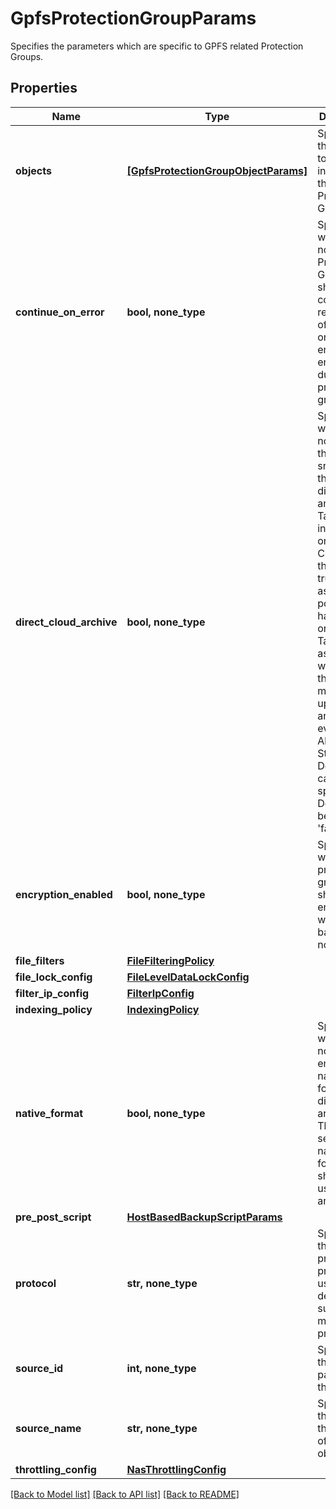 # GpfsProtectionGroupParams

Specifies the parameters which are specific to GPFS related Protection Groups.

## Properties
Name | Type | Description | Notes
------------ | ------------- | ------------- | -------------
**objects** | [**[GpfsProtectionGroupObjectParams]**](GpfsProtectionGroupObjectParams.md) | Specifies the objects to be included in the Protection Group. | 
**continue_on_error** | **bool, none_type** | Specifies whether or not the Protection Group should continue regardless of whether or not an error was encountered during protection group run. | [optional] 
**direct_cloud_archive** | **bool, none_type** | Specifies whether or not to store the snapshots in this run directly in an Archive Target instead of on the Cluster. If this is set to true, the associated policy must have exactly one Archive Target associated with it and the policy must be set up to archive after every run. Also, a Storage Domain cannot be specified. Default behavior is &#39;false&#39;. | [optional] 
**encryption_enabled** | **bool, none_type** | Specifies whether the protection group should use encryption while backup or not. | [optional] 
**file_filters** | [**FileFilteringPolicy**](FileFilteringPolicy.md) |  | [optional] 
**file_lock_config** | [**FileLevelDataLockConfig**](FileLevelDataLockConfig.md) |  | [optional] 
**filter_ip_config** | [**FilterIpConfig**](FilterIpConfig.md) |  | [optional] 
**indexing_policy** | [**IndexingPolicy**](IndexingPolicy.md) |  | [optional] 
**native_format** | **bool, none_type** | Specifies whether or not to enable native format for direct archive job. This field is set to true if native format should be used for archiving. | [optional] 
**pre_post_script** | [**HostBasedBackupScriptParams**](HostBasedBackupScriptParams.md) |  | [optional] 
**protocol** | **str, none_type** | Specifies the preferred protocol to use if this device supports multiple protocols. | [optional] 
**source_id** | **int, none_type** | Specifies the id of the parent of the objects. | [optional] [readonly] 
**source_name** | **str, none_type** | Specifies the name of the parent of the objects. | [optional] [readonly] 
**throttling_config** | [**NasThrottlingConfig**](NasThrottlingConfig.md) |  | [optional] 

[[Back to Model list]](../README.md#documentation-for-models) [[Back to API list]](../README.md#documentation-for-api-endpoints) [[Back to README]](../README.md)


